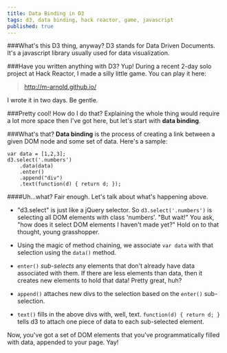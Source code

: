```yaml
---
title: Data Binding in D3
tags: d3, data binding, hack reactor, game, javascript
published: true
---
```


###What's this D3 thing, anyway?
D3 stands for Data Driven Documents. It's a javascript library usually used for data visualization.

###Have you written anything with D3?
Yup! During a recent 2-day solo project at Hack Reactor, I made a silly little game. You can play it here:
>http://m-arnold.github.io/

I wrote it in two days. Be gentle.

###Pretty cool! How do I do that?
Explaining the whole thing would require a lot more space then I've got here, but let's start with **data binding**.

###What's that?
**Data binding** is the process of creating a link between a given DOM node and some set of data. Here's a sample:
```
var data = [1,2,3];
d3.select('.numbers')
    .data(data)
    .enter()
    .append("div")
    .text(function(d) { return d; });
```
####Uh...what?
Fair enough. Let's talk about what's happening above.
 
* "d3.select" is  just like a jQuery selector. So `d3.select('.numbers')` is selecting all DOM elements with class 'numbers'. "But wait!" You ask, "how does it select DOM elements I haven't made yet?" Hold on to that thought, young grasshopper. 

* Using the magic of method chaining, we associate `var data` with that selection using the `data()` method.

* `enter()` *sub-selects* any elements that don't already have data associated with them. If there are less elements than data, then it creates new elements to hold that data! Pretty great, huh? 

* `append()` attaches new divs to the selection based on the `enter()` sub-selection.

* `text()` fills in the above divs with, well, text. `function(d) { return d; }` tells d3 to attach one piece of data to each sub-selected element.

Now, you've got a set of DOM elements that you've programmatically filled with data, appended to your page. Yay!
